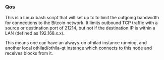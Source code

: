 ### Qos ###

This is a Linux bash script that will set up tc to limit the outgoing bandwidth for connections to the Bitcoin network. It limits outbound TCP traffic with a source or destination port of 21214, but not if the destination IP is within a LAN (defined as 192.168.x.x).

This means one can have an always-on othilad instance running, and another local othilad/othila-qt instance which connects to this node and receives blocks from it.
